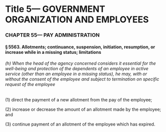 
# Title 5— GOVERNMENT ORGANIZATION AND EMPLOYEES
### CHAPTER 55— PAY ADMINISTRATION
#### § 5563. Allotments; continuance, suspension, initiation, resumption, or increase while in a missing status; limitations
###### (h) When the head of the agency concerned considers it essential for the well-being and protection of the dependents of an employee in active service (other than an employee in a missing status), he may, with or without the consent of the employee and subject to termination on specific request of the employee

(1) direct the payment of a new allotment from the pay of the employee;

(2) increase or decrease the amount of an allotment made by the employee; and

(3) continue payment of an allotment of the employee which has expired.
